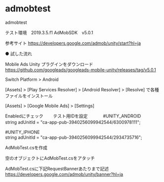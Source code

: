 # admobtest
admobtest

テスト環境　2019.3.5.f1
AdMobSDK　v5.0.1

参考サイト
https://developers.google.com/admob/unity/start?hl=ja

● 試した流れ

Mobile Ads Unity プラグインをダウンロード
https://github.com/googleads/googleads-mobile-unity/releases/tag/v5.0.1

Switch Platform > Android

[Assets] > [Play Services Resolver] > [Android Resolver] > [Resolve] で各種ファイルをインストール

[Assets] > [Google Mobile Ads] > [Settings] 

Enabledにチェック　　
テスト用IDを設定　　
　
#UNITY_ANDROID　　
string adUnitId = "ca-app-pub-3940256099942544/6300978111";　　

#UNITY_IPHONE  
string adUnitId = "ca-app-pub-3940256099942544/2934735716";


AdMobTest.csを作成

空のオブジェクトにAdMobTest.csをアタッチ

AdMobTest.csに下記RequestBannerあたりまで記述
https://developers.google.com/admob/unity/banner?hl=ja

